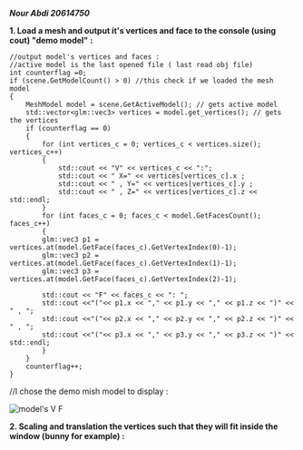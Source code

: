 ***Nour Abdi 20614750***

**1. Load a mesh and output it's vertices and face to the console (using cout) "demo model" :**
```
//output model's vertices and faces :
//active model is the last opened file ( last read obj file)
int counterflag =0;
if (scene.GetModelCount() > 0) //this check if we loaded the mesh model
{
	MeshModel model = scene.GetActiveModel(); // gets active model 
	std::vector<glm::vec3> vertices = model.get_vertices(); // gets the vertices
	if (counterflag == 0)
	{
		for (int vertices_c = 0; vertices_c < vertices.size(); vertices_c++)
		{
			std::cout << "V" << vertices_c << ":";
			std::cout << " X=" << vertices[vertices_c].x ;
			std::cout << " , Y=" << vertices[vertices_c].y ;
			std::cout << " , Z=" << vertices[vertices_c].z << std::endl;
		}
		for (int faces_c = 0; faces_c < model.GetFacesCount(); faces_c++)
		{
		glm::vec3 p1 = vertices.at(model.GetFace(faces_c).GetVertexIndex(0)-1);
		glm::vec3 p2 = vertices.at(model.GetFace(faces_c).GetVertexIndex(1)-1);
		glm::vec3 p3 = vertices.at(model.GetFace(faces_c).GetVertexIndex(2)-1);

		std::cout << "F" << faces_c << ": ";
		std::cout <<"("<< p1.x << "," << p1.y << "," << p1.z << ")" << " , ";
		std::cout <<"("<< p2.x << "," << p2.y << "," << p2.z << ")" << " , ";
		std::cout <<"("<< p3.x << "," << p3.y << "," << p3.z << ")" << std::endl;
		}
	}
	counterflag++;
}
```
//I chose the demo mish model to display :

![model's V F](https://user-images.githubusercontent.com/34486030/98798182-3e6ad000-2416-11eb-8186-52ebd1dd49c9.png)

**2. Scaling and translation the vertices such that they will fit inside the window (bunny for example) :**

